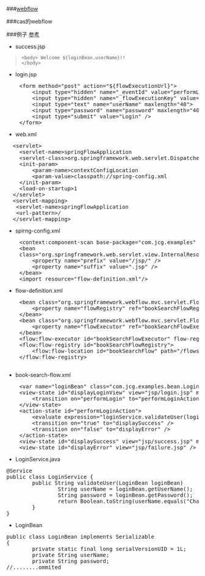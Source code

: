 
###[webflow](https://apereo.github.io/cas/4.2.x/installation/Webflow-Customization.html)


###cas的webflow





###例子
[参考](https://examples.javacodegeeks.com/enterprise-java/spring/web-flow/spring-web-flow-tutorial/)

+ success.jsp
> <code>&lt;body>
Welcome ${loginBean.userName}!!
&lt;/body></code>

+ login.jsp
<pre>
    &lt;form method="post" action="${flowExecutionUrl}">
		&lt;input type="hidden" name="_eventId" value="performLogin"> 
		&lt;input type="hidden" name="_flowExecutionKey" value="${flowExecutionKey}" />
		&lt;input type="text" name="userName" maxlength="40">
		&lt;input type="password" name="password" maxlength="40">
		&lt;input type="submit" value="Login" />
	&lt;/form>
</pre>

+ web.xml
<pre>
  &lt;servlet&gt;
	&lt;servlet-name>springFlowApplication</servlet-name>
	&lt;servlet-class>org.springframework.web.servlet.DispatcherServlet</servlet-class>
	&lt;init-param>
		&lt;param-name>contextConfigLocation</param-name>
		&lt;param-value>classpath://spring-config.xml</param-value>
	&lt;/init-param>
	&lt;load-on-startup>1</load-on-startup>
  &lt;/servlet>
  &lt;servlet-mapping>
   &lt;servlet-name>springFlowApplication</servlet-name>
   &lt;url-pattern>/</url-pattern>
  &lt;/servlet-mapping></pre>

+ spirng-config.xml
<pre>
	&lt;context:component-scan base-package="com.jcg.examples" />
	&lt;bean
	class="org.springframework.web.servlet.view.InternalResourceViewResolver">
		&lt;property name="prefix" value="/jsp/" />
		&lt;property name="suffix" value=".jsp" />
	&lt;/bean>
	&lt;import resource="flow-definition.xml"/>
</pre>

+ flow-definition.xml
 <pre>
	&lt;bean class="org.springframework.webflow.mvc.servlet.FlowHandlerMapping">
		&lt;property name="flowRegistry" ref="bookSearchFlowRegistry" />
	&lt;/bean>
	&lt;bean class="org.springframework.webflow.mvc.servlet.FlowHandlerAdapter">
		&lt;property name="flowExecutor" ref="bookSearchFlowExecutor" />
	&lt;/bean>
	&lt;flow:flow-executor id="bookSearchFlowExecutor" flow-registry="bookSearchFlowRegistry" />
	&lt;flow:flow-registry id="bookSearchFlowRegistry">
		&lt;flow:flow-location id="bookSearchFlow" path="/flows/book-search-flow.xml" />
	&lt;/flow:flow-registry> 
 </pre>

+ book-search-flow.xml
<pre>
	&lt;var name="loginBean" class="com.jcg.examples.bean.LoginBean" />
	&lt;view-state id="displayLoginView" view="jsp/login.jsp" model="loginBean">
		&lt;transition on="performLogin" to="performLoginAction" />
	&lt;/view-state>
	&lt;action-state id="performLoginAction">
		&lt;evaluate expression="loginService.validateUser(loginBean)" />
		&lt;transition on="true" to="displaySuccess" />
		&lt;transition on="false" to="displayError" />
	&lt;/action-state>
	&lt;view-state id="displaySuccess" view="jsp/success.jsp" model="loginBean"/>
	&lt;view-state id="displayError" view="jsp/failure.jsp" />
</pre>


+ LoginService.java
<pre>
@Service
public class LoginService {
		public String validateUser(LoginBean loginBean)		{
				String userName = loginBean.getUserName();
				String password = loginBean.getPassword();
				return Boolean.toString(userName.equals("Chandan") && password.equals("TestPassword");
		}
}
</pre>


+ LoginBean
<pre>
public class LoginBean implements Serializable
{
		private static final long serialVersionUID = 1L;
		private String userName;
		private String password;
//........ommited
</pre>


